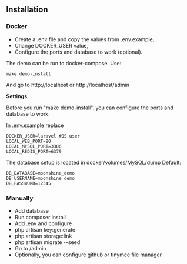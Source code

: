 ## Installation

### Docker
- Create a .env file and copy the values from .env.example,
- Change DOCKER_USER value,
- Configure the ports and database to work (optional).

The demo can be run to docker-compose. Use:
```
make demo-install
```
And go to http://localhost or http://localhost/admin

**Settings.**

Before you run "make demo-install", you can configure the ports and database to work.

In .env.example replace
```
DOCKER_USER=laravel #OS user
LOCAL_WEB_PORT=80
LOCAL_MYSQL_PORT=3306
LOCAL_REDIS_PORT=6379
```

The database setup is located in docker/volumes/MySQL/dump
Default:
```
DB_DATABASE=moonshine_demo
DB_USERNAME=moonshine_demo
DB_PASSWORD=12345
```

### Manually
- Add database
- Run composer install
- Add .env and configure
- php artisan key:generate
- php artisan storage:link
- php artisan migrate --seed
- Go to /admin
- Optionally, you can configure github or tinymce file manager
